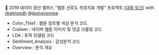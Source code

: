 :medal_sports: 2019 데이터 청년 캠퍼스 "웹툰 선호도 측정지표 개발" 프로젝트 [[대회 링크]](http://bigjob.dbguide.net/) with [@almondh](https://github.com/almondh) [@jeongyeonee](https://github.com/jeongyeonee)

- Color_Thief : 웹툰 장르별 색상 분석 코드
- Cralwer : 네이버 웹툰 이미지 및 댓글 크롤링 코드
- LDA : 토픽 모델링 코드
- Sentiment_Analysis : 감성분석 코드
- Overview : 분석 개요
